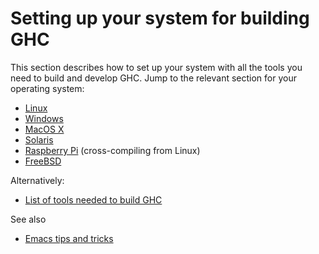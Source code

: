 # Setting up your system for building GHC



This section describes how to set up your system with all the tools you need to build and develop GHC.  Jump to the relevant section for your operating system:


- [Linux](building/preparation/linux)
- [Windows](building/preparation/windows)
- [MacOS X](building/preparation/mac-osx)
- [Solaris](building/preparation/solaris)
- [Raspberry Pi](building/preparation/raspberry-pi) (cross-compiling from Linux)
- [FreeBSD](building/preparation/free-bsd)


Alternatively:


- [List of tools needed to build GHC](building/preparation/tools)


See also
  


- [Emacs tips and tricks](emacs)
